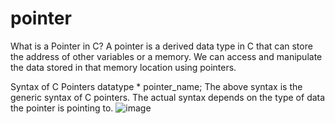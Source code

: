 # pointer
What is a Pointer in C?
A pointer is a derived data type in C that can store the address of other variables or a memory. We can access and manipulate the data stored in that memory location using pointers.

Syntax of C Pointers
datatype * pointer_name;
The above syntax is the generic syntax of C pointers. The actual syntax depends on the type of data the pointer is pointing to.
![image](https://user-images.githubusercontent.com/125942960/234374614-a46685f7-b10a-45f1-b328-41123531c667.png)
